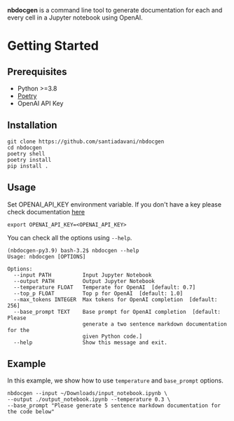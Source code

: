**nbdocgen** is a command line tool to generate documentation for each and every cell in a Jupyter notebook using OpenAI.

# Getting Started

## Prerequisites
- Python >=3.8
- [Poetry](https://python-poetry.org/)
- OpenAI API Key

## Installation
```
git clone https://github.com/santiadavani/nbdocgen
cd nbdocgen
poetry shell
poetry install
pip install .
```

## Usage
Set OPENAI_API_KEY environment variable. If you don't have a key please check documentation [here](https://platform.openai.com/docs/api-reference/authentication)

`export OPENAI_API_KEY=<OPENAI_API_KEY>`

You can check all the options using `--help`.
```
(nbdocgen-py3.9) bash-3.2$ nbdocgen --help
Usage: nbdocgen [OPTIONS]

Options:
  --input PATH          Input Jupyter Notebook
  --output PATH         Output Jupyter Notebook
  --temperature FLOAT   Temperate for OpenAI  [default: 0.7]
  --top_p FLOAT         Top p for OpenAI  [default: 1.0]
  --max_tokens INTEGER  Max tokens for OpenAI completion  [default: 256]
  --base_prompt TEXT    Base prompt for OpenAI completion  [default: Please
                        generate a two sentence markdown documentation for the
                        given Python code.]
  --help                Show this message and exit.
```

## Example
In this example, we show how to use `temperature` and `base_prompt` options. 

```
nbdocgen --input ~/Downloads/input_notebook.ipynb \
--output ./output_notebook.ipynb --temperature 0.3 \
--base_prompt "Please generate 5 sentence markdown documentation for the code below"
```

